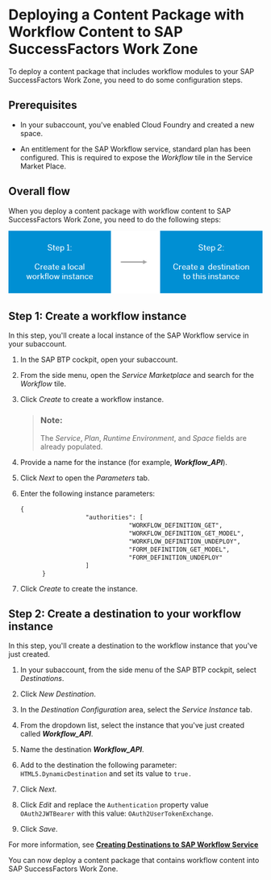 <!-- loio304a2187bf6e449a87e857ee843dec23 -->

# Deploying a Content Package with Workflow Content to SAP SuccessFactors Work Zone

To deploy a content package that includes workflow modules to your SAP SuccessFactors Work Zone, you need to do some configuration steps.



## Prerequisites

-   In your subaccount, you've enabled Cloud Foundry and created a new space.

-   An entitlement for the SAP Workflow service, standard plan has been configured. This is required to expose the *Workflow* tile in the Service Market Place.




<a name="loio304a2187bf6e449a87e857ee843dec23__section_oy2_rfn_y4b"/>

## Overall flow

When you deploy a content package with workflow content to SAP SuccessFactors Work Zone, you need to do the following steps:

![](images/Deploy_Workflow_Process_908cb66.png)



<a name="loio304a2187bf6e449a87e857ee843dec23__section_k1z_f3m_y4b"/>

## Step 1: Create a workflow instance

In this step, you'll create a local instance of the SAP Workflow service in your subaccount.

1.  In the SAP BTP cockpit, open your subaccount.

2.  From the side menu, open the *Service Marketplace* and search for the *Workflow* tile.

3.  Click *Create* to create a workflow instance.

    > ### Note:  
    > The *Service*, *Plan*, *Runtime Environment*, and *Space* fields are already populated.

4.  Provide a name for the instance \(for example, ***Workflow\_API***\).

5.  Click *Next* to open the *Parameters* tab.

6.  Enter the following instance parameters:

    ```
    {
                      "authorities": [
                                  "WORKFLOW_DEFINITION_GET",
                                  "WORKFLOW_DEFINITION_GET_MODEL",
                                  "WORKFLOW_DEFINITION_UNDEPLOY",
                                  "FORM_DEFINITION_GET_MODEL",
                                  "FORM_DEFINITION_UNDEPLOY"
                      ]
          }
    
    ```

7.  Click *Create* to create the instance.




## Step 2: Create a destination to your workflow instance

In this step, you'll create a destination to the workflow instance that you've just created.

1.  In your subaccount, from the side menu of the SAP BTP cockpit, select *Destinations*.

2.  Click *New Destination*.

3.  In the *Destination Configuration* area, select the *Service Instance* tab.

4.  From the dropdown list, select the instance that you've just created called ***Workflow\_API***.
5.  Name the destination ***Workflow\_API***.

6.  Add to the destination the following parameter: `HTML5.DynamicDestination` and set its value to `true.`

7.  Click *Next*.

8.  Click *Edit* and replace the `Authentication` property value `OAuth2JWTBearer` with this value: `OAuth2UserTokenExchange`.
9.  Click *Save*.


For more information, see [**Creating Destinations to SAP Workflow Service**](https://help.sap.com/docs/SAP_SUCCESSFACTORS_WORK_ZONE/04877e17a5da4908a6fea94949e160b5/69e2305f80a94e85bf812693a6ea41fe.html)

You can now deploy a content package that contains workflow content into SAP SuccessFactors Work Zone.

